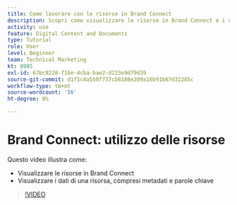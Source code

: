 ```yaml
---
title: Come lavorare con le risorse in Brand Connect
description: Scopri come visualizzare le risorse in Brand Connect e i dati su una risorsa, compresi metadati e parole chiave in [!UICONTROL Workfront DAM].
activity: use
feature: Digital Content and Documents
type: Tutorial
role: User
level: Beginner
team: Technical Marketing
kt: 8985
exl-id: 67bc9228-f16e-4cba-bae2-d223e9d79d39
source-git-commit: d1f5c4a558f737cb8188e209a16b91b67d32285c
workflow-type: tm+mt
source-wordcount: '56'
ht-degree: 0%

---
```


# Brand Connect: utilizzo delle risorse

Questo video illustra come:

* Visualizzare le risorse in Brand Connect
* Visualizzare i dati di una risorsa, compresi metadati e parole chiave

>[!VIDEO](https://video.tv.adobe.com/v/335247/?quality=12)
